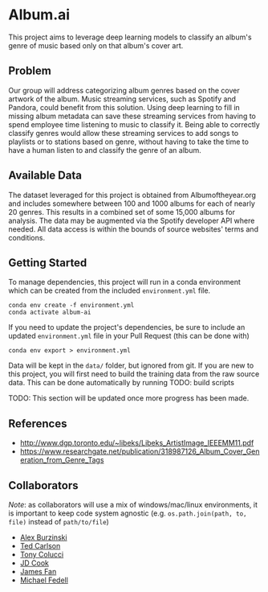# Album.ai

This project aims to leverage deep learning models to classify an album's genre of music based only on that album's cover art.

## Problem

Our group will address categorizing album genres based on the cover artwork of the album. Music streaming services, such as Spotify and Pandora, could benefit from this solution. Using deep learning to fill in missing album metadata can save these streaming services from having to spend employee time listening to music to classify it. Being able to correctly classify genres would allow these streaming services to add songs to playlists or to stations based on genre, without having to take the time to have a human listen to and classify the genre of an album.

## Available Data

The dataset leveraged for this project is obtained from Albumoftheyear.org and includes somewhere between 100 and 1000 albums for each of nearly 20 genres. This results in a combined set of some 15,000 albums for analysis. The data may be augmented via the Spotify developer API where needed. All data access is within the bounds of source websites' terms and conditions.

## Getting Started

To manage dependencies, this project will run in a conda environment which can be created from the included `environment.yml` file.

```shell
conda env create -f environment.yml
conda activate album-ai
```

If you need to update the project's dependencies, be sure to include an updated `environment.yml` file in your Pull Request (this can be done with)

```shell
conda env export > environment.yml
```

Data will be kept in the `data/` folder, but ignored from git. If you are new to this project, you will first need to build the training data from the raw source data. This can be done automatically by running TODO: build scripts

TODO: This section will be updated once more progress has been made.

## References

- <http://www.dgp.toronto.edu/~libeks/Libeks_ArtistImage_IEEEMM11.pdf>
- <https://www.researchgate.net/publication/318987126_Album_Cover_Generation_from_Genre_Tags>

## Collaborators

_Note_: as collaborators will use a mix of windows/mac/linux environments, it is important to keep code system agnostic (e.g. `os.path.join(path, to, file)` instead of `path/to/file`)

- [Alex Burzinski](https://github.com/aburzinski)
- [Ted Carlson](https://github.com/tce9232)
- [Tony Colucci](https://github.com/tonycolucci)
- [JD Cook](https://github.com/josephd8)
- [James Fan](https://github.com/rfq4587)
- [Michael Fedell](https://github.com/michaelfedell)